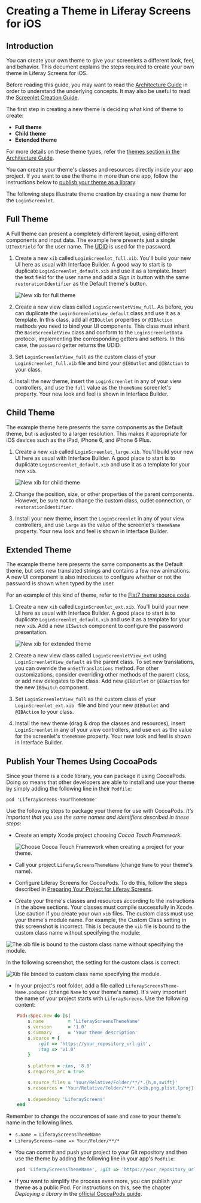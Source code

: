 # Creating a Theme in Liferay Screens for iOS

## Introduction

You can create your own theme to give your screenlets a different look, feel, and behavior. This document explains the steps required to create your own theme in Liferay Screens for iOS.

Before reading this guide, you may want to read the [Architecture Guide](architecture.md) in order to understand the underlying concepts. It may also be useful to read the [Screenlet Creation Guide](screenlet_creation.md).

The first step in creating a new theme is deciding what kind of theme to create:

- **Full theme**
- **Child theme**
- **Extended theme**

For more details on these theme types, refer the [themes section in the Architecture Guide](architecture.md#theme-layer).

You can create your theme's classes and resources directly inside your app project. If you want to use the theme in more than one app, follow the instructions below to [publish your theme as a library](#publish-your-themes-using-cocoapods).

The following steps illustrate theme creation by creating a new theme for the `LoginScreenlet`.

## Full Theme

A Full theme can present a completely different layout, using different components and input data. The example here presents just a single `UITextField` for the user name. The [UDID](http://www.idownloadblog.com/2010/12/21/iphone-udid/) is used for the password. 

1. Create a new `xib` called `LoginScreenlet_full.xib`. You'll build your new UI here as usual with Interface Builder. A good way to start is to duplicate `LoginScreenlet_default.xib` and use it as a template. Insert the text field for the user name and add a *Sign In* button with the same `restorationIdentifier` as the Default theme's button.

    ![New xib for full theme](Images/xcode-full-theme.png)

2. Create a new view class called `LoginScreenletView_full`. As before, you can duplicate the `LoginScreenletView_default` class and use it as a template. In this class, add all `@IBOutlet` properties or `@IBAction` methods you need to bind your UI components. This class must inherit the `BaseScreenletView` class and conform to the `LoginScreenletData` protocol, implementing the corresponding getters and setters. In this case, the `password` getter returns the UDID.

3. Set `LoginScreenletView_full` as the custom class of your `LoginScreenlet_full.xib` file and bind your `@IBOutlet` and `@IBAction` to your class.

4. Install the new theme, insert the `LoginScreenlet` in any of your view controllers, and use the `full` value as the `themeName` screenlet's property. Your new look and feel is shown in Interface Builder.

## Child Theme

The example theme here presents the same components as the Default theme, but is adjusted to a larger resolution. This makes it appropriate for iOS devices such as the iPad, iPhone 6, and iPhone 6 Plus.

1. Create a new `xib` called `LoginScreenlet_large.xib`. You'll build your new UI here as usual with Interface Builder. A good place to start is to duplicate `LoginScreenlet_default.xib` and use it as a template for your new `xib`.

    ![New xib for child theme](Images/xcode-child-theme.png)

2. Change the position, size, or other properties of the parent components. However, be sure not to change the custom class, outlet connection, or `restorationIdentifier`.

3. Install your new theme, insert the `LoginScreenlet` in any of your view controllers, and use `large` as the value of the screenlet's `themeName` property. Your new look and feel is shown in Interface Builder.

## Extended Theme

The example theme here presents the same components as the Default theme, but sets new translated strings and contains a few new animations. A new UI component is also introduces to configure whether or not the password is shown when typed by the user.

For an example of this kind of theme, refer to the [Flat7 theme source code](https://github.com/liferay/liferay-screens/tree/master/ios/Framework/Themes/Flat7).

1. Create a new `xib` called `LoginScreenlet_ext.xib`. You'll build your new UI here as usual with Interface Builder. A good place to start is to duplicate `LoginScreenlet_default.xib` and use it as a template for your new `xib`. Add a new `UISwitch` component to configure the password presentation.

    ![New xib for extended theme](Images/xcode-ext-theme.png)

2. Create a new view class called `LoginScreenletView_ext` using `LoginScreenletView_default` as the parent class. To set new translations, you can override the `onSetTranslations` method. For other customizations, consider overriding other methods of the parent class, or add new delegates to the class. Add new `@IBOutlet` or `@IBAction` for the new `IBSwitch` component.

3. Set `LoginScreenletView_full` as the custom class of your `LoginScreenlet_ext.xib ` file and bind your new `@IBOutlet` and `@IBAction` to your class.

4. Install the new theme (drag & drop the classes and resources), insert `LoginScreenlet` in any of your view controllers, and use `ext` as the value for the screenlet's `themeName` property. Your new look and feel is shown in Interface Builder.

## Publish Your Themes Using CocoaPods

Since your theme is a code library, you can package it using CocoaPods. Doing so means that other developers are able to install and use your theme by simply adding the following line in their `Podfile`: 

    pod 'LiferayScreens-YourThemeName'
	
Use the following steps to package your theme for use with CocoaPods. *It's important that you use the same names and identifiers described in these steps*:

* Create an empty Xcode project choosing *Cocoa Touch Framework*.

    ![Choose *Cocoa Touch Framework* when creating a project for your theme.](Images/xcode-cocoa-touch-framework.png)
    
* Call your project `LiferayScreensThemeName` (change `Name` to your theme's name).

* Configure Liferay Screens for CocoaPods. To do this, follow the steps described in [Preparing Your Project for Liferay Screens](../README.md#preparing-your-project-for-liferay-screens).

* Create your theme's classes and resources according to the instructions in the above sections. Your classes must compile successfully in Xcode. Use caution if you create your own `xib` files. The custom class must use your theme's module name. For example, the Custom Class setting in this screenshot is incorrect. This is because the `xib` file is bound to the custom class name without specifying the module:

![The `xib` file is bound to the custom class name without specifying the module.](Images/xcode-theme-custom-module-wrong.png)

In the following screenshot, the setting for the custom class is correct:

![Xib file binded to custom class name specifying the module.](Images/xcode-theme-custom-module-right.png)

* In your project's root folder, add a file called `LiferayScreensTheme-Name.podspec` (change `Name` to your theme's name). It's very important the name of your project starts with `LiferayScreens`. Use the following content:

```ruby
	Pod::Spec.new do |s|
		s.name         = 'LiferayScreensThemeName'
		s.version      = '1.0'
		s.summary      = 'Your theme description'
		s.source = {
			:git => 'https://your_repository_url.git',
			:tag => 'v1.0'
		}
	
		s.platform = :ios, '8.0'
		s.requires_arc = true

		s.source_files = 'Your/Relative/Folder/**/*.{h,m,swift}'
		s.resources = 'Your/Relative/Folder/**/*.{xib,png,plist,lproj}'
	
		s.dependency 'LiferayScreens'
	end
```

Remember to change the occurences of `Name` and `name` to your theme's name in the following lines.

- `s.name = LiferayScreensThemeName`
- `LiferayScreens-name => Your/Folder/**/*`

* You can commit and push your project to your Git repository and then use the theme by adding the following line in your app's `Podfile`:

```ruby
	pod 'LiferayScreensThemeName', :git => 'https://your_repository_url.git'
```

* If you want to simplify the process even more, you can publish your theme as a public Pod. For instructions on this, see the chapter *Deploying a library* in the [official CocoaPods guide](https://guides.cocoapods.org/making/getting-setup-with-trunk.html#deploying-a-library).

